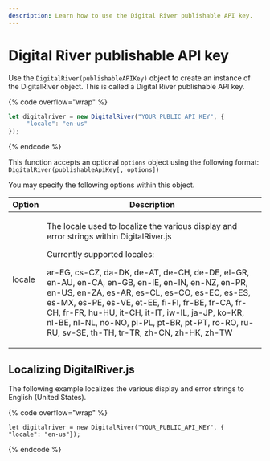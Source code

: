 ```yaml
---
description: Learn how to use the Digital River publishable API key.
---
```


# Digital River publishable API key

Use the `DigitalRiver(publishableAPIKey)` object to create an instance of the DigitalRiver object. This is called a Digital River publishable API key.

{% code overflow="wrap" %}
```javascript
let digitalriver = new DigitalRiver("YOUR_PUBLIC_API_KEY", {
     "locale": "en-us"
});
```
{% endcode %}

This function accepts an optional `options` object using the following format: `DigitalRiver(publishableApiKey[, options])`

You may specify the following options within this object.

| Option | Description                                                                                                                                                                                                                                                                                                                                                                                                                                                                                           |
| ------ | ----------------------------------------------------------------------------------------------------------------------------------------------------------------------------------------------------------------------------------------------------------------------------------------------------------------------------------------------------------------------------------------------------------------------------------------------------------------------------------------------------- |
| locale | <p>The locale used to localize the various display and error strings within DigitalRiver.js</p><p>Currently supported locales:</p><p>ar-EG, cs-CZ, da-DK, de-AT, de-CH, de-DE, el-GR, en-AU, en-CA, en-GB, en-IE, en-IN, en-NZ, en-PR, en-US, en-ZA, es-AR, es-CL, es-CO, es-EC, es-ES, es-MX, es-PE, es-VE, et-EE, fi-FI, fr-BE, fr-CA, fr-CH, fr-FR, hu-HU, it-CH, it-IT, iw-IL, ja-JP, ko-KR, nl-BE, nl-NL, no-NO, pl-PL, pt-BR, pt-PT, ro-RO, ru-RU, sv-SE, th-TH, tr-TR, zh-CN, zh-HK, zh-TW</p> |

## Localizing DigitalRiver.js

‌The following example localizes the various display and error strings to English (United States).

{% code overflow="wrap" %}
```
let digitalriver = new DigitalRiver("YOUR_PUBLIC_API_KEY", {     "locale": "en-us"});
```
{% endcode %}

‌

